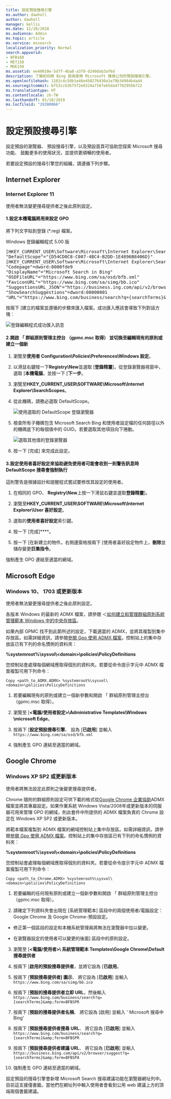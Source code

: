 ```yaml
---
title: 設定預設搜尋引擎
ms.author: dawholl
author: dawholl
manager: kellis
ms.date: 12/20/2018
ms.audience: Admin
ms.topic: article
ms.service: mssearch
localization_priority: Normal
search.appverid:
- BFB160
- MET150
- MOE150
ms.assetid: ee40010e-5d7f-4ba8-a3f8-d240dab3af6d
description: 了解如何將 Bing 設為使用 Microsoft 搜尋公司的預設搜尋引擎。
ms.openlocfilehash: 1102c4c58b1e46e450276430a1e79b34964b4ad4
ms.sourcegitcommit: bf52cc63b75f2e0324a716fe65da47702956b722
ms.translationtype: HT
ms.contentlocale: zh-TW
ms.lasthandoff: 01/18/2019
ms.locfileid: "29380066"
---
```

# <a name="set-default-search-engine"></a>設定預設搜尋引擎

設定預設的瀏覽器、 預設搜尋引擎，以及預設首頁可協助您探索 Microsoft 搜尋功能、 鼓勵更多的使用狀況，並提供更順暢的使用者。
  
若要設定預設的搜尋引擎您的組織，請遵循下列步驟。
  
## <a name="internet-explorer"></a>Internet Explorer

### <a name="internet-explorer-11"></a>Internet Explorer 11

使用者無法變更搜尋提供者之後此原則設定。
  
#### <a name="1-configure-the-local-machine-that-will-be-used-to-set-the-gpo"></a>1.設定本機電腦將用來設定 GPO

將下列文字貼到登錄 (\*.reg) 檔案。
  
Windows 登錄編輯程式 5.00 版
  
<pre>[HKEY_CURRENT_USER\Software\Microsoft\Internet Explorer\SearchScopes]
"DefaultScope"="{D54CD0C8-C007-4BC4-B2DD-1E4896B8406D}"
[HKEY_CURRENT_USER\Software\Microsoft\Internet Explorer\SearchScopes\{D54CD0C8-C007-4BC4-B2DD-1E4896B8406D}]
"Codepage"=dword:0000fde9
"DisplayName"="Microsoft Search in Bing"
"OSDFileURL"="https://www.bing.com/sa/osd/bfb.xml"
"FaviconURL"="https://www.bing.com/sa/simg/bb.ico"
"SuggestionsURL_JSON"="https://business.ing.com/api/v2/browser/suggest?q={searchTerms}&amp;form=BFBSPA"
"ShowSearchSuggestions"=dword:00000001
"URL"="https://www.bing.com/business/search?q={searchTerms}&amp;form=BFBSPR"</pre>
  
按兩下 [建立的檔案並遵循的步驟來匯入檔案。成功匯入應該會導致下列對話方塊：
  
![登錄編輯程式成功匯入訊息](media/ea3686b9-f6d7-481e-9a0d-2c96891bc501.png)
  
#### <a name="2-open-the-group-policy-management-console-gpmcmsc-and-switch-to-editing-an-existing-policy-or-creating-a-new-one"></a>2.開啟 「 群組原則管理主控台 （gpmc.msc 取得） 並切換至編輯現有的原則或建立一個新

1. 瀏覽至**使用者 Configuration\Policies\Preferences\Windows 設定**。
    
2. 以滑鼠右鍵按一下**Registry\New**並選取 [**登錄精靈**]。從登錄瀏覽器視窗中，選取 [**本機電腦**，並按一下 [**下一步**。
    
3. 瀏覽至**HKEY_CURRENT_USER\SOFTWARE\Microsoft\Internet Explorer\SearchScopes**。
    
4. 從此機碼，請務必選取 DefaultScope。
    
    ![使用選取的 DefaultScope 登錄瀏覽器](media/ec5a450d-0cba-4e9c-acba-1a09e8e90bad.png)
  
5. 檢查所有子機碼包含 Microsoft Search Bing 和使用者設定檔的任何路徑以外的機碼底下的每個值中的 GUID。若要選取其他項目向下捲動。
    
    ![選取其他值的登錄瀏覽器](media/7eef7690-8bc5-46cf-9cd8-bd134fc77a02.png)
  
6. 按一下 [完成] 來完成此設定。
    
#### <a name="3-set-up-user-preferences-to-help-eliminate-a-warning-the-user-may-get-when-defaultscope-search-is-enforced"></a>3.設定使用者喜好設定來協助避免使用者可能會收到一則警告訊息時 DefaultScope 搜尋會強制執行

這則警告是根據設計和提醒程式嘗試要修改其設定的使用者。
  
1. 在相同的 GPO、 **Registry\New**上按一下滑鼠右鍵並選取**登錄精靈**]。
    
2. 瀏覽至**HKEY_CURRENT_USER\SOFTWARE\Microsoft\Internet Explorer\User 喜好設定**。
    
3. 選取的**使用者喜好設定**索引鍵。
    
4. 按一下 [完成]****。
    
5. 按一下 [在新建立的物件。右側邊窗格按兩下 [使用者喜好設定物件上，**刪除**並儲存變更**巨集指令**。
    
強制產生 GPO 連結至適當的網域。
  
## <a name="microsoft-edge"></a>Microsoft Edge

### <a name="windows-10-version-1703-or-later"></a>Windows 10、 1703 或更新版本

使用者無法變更搜尋提供者之後此原則設定。
  
各版本 Windows 的最新的 ADMX 檔案，請參閱 ＜[如何建立和管理群組原則系統管理範本 Windows 中的中央存放區](https://support.microsoft.com/en-us/help/3087759/how-to-create-and-manage-the-central-store-for-group-policy-administra)。
  
如果內部 GPMC 找不到此節所述的設定，下載適當的 ADMX，並將其複製到集中存放區。如需詳細資訊，請參閱[參閱 Gpo 使用 ADMX 檔案](https://docs.microsoft.com/en-us/previous-versions/windows/it-pro/windows-vista/cc748955%28v%3dws.10%29)。控制站上的集中存放區已有下列的命名慣例的資料夾：
  
 **%systemroot%\sysvol\\<domain\>\policies\PolicyDefinitions**
  
您控制站會處理每個網域應取得個別的資料夾。若要從命令提示字元中 ADMX 檔案複製可用下列命令：
  
 `Copy <path_to_ADMX.ADMX> %systemroot%\sysvol\<domain>\policies\PolicyDefinitions`
  
1. 若要編輯現有的原則或建立一個新參數和開啟 「 群組原則管理主控台 （gpmc.msc 取得）。
    
2. 瀏覽至 [**&lt;電腦/使用者設定&gt;\Administrative Templates\Windows \microsoft Edge**。
    
1. 按兩下 [**設定預設搜尋引擎**、 設為 [**已啟用**] 並輸入`https://www.bing.com/sa/osd/bfb.xml`
    
3. 強制產生 GPO 連結至適當的網域。
    
## <a name="google-chrome"></a>Google Chrome

### <a name="windows-xp-sp2-or-later"></a>Windows XP SP2 或更新版本

使用者將無法設定此原則之後變更搜尋提供者。
  
Chrome 隨附的群組原則設定可供下載的格式從[Google Chrome 企業協助](https://support.google.com/chrome/a/answer/187202)ADMX 檔案並將其專屬設定。如果作業系統 Windows Vista/2008年或更新版本的伺服器可用來管理 GPO 的網域，則此套件中所提供的 ADMX 檔案負責的 Chrome 設定在 Windows XP SP2 或更新版本。
  
將範本檔案複製到 ADMX 檔案的網域控制站上集中存放區。如需詳細資訊，請參閱[參閱 Gpo 使用 ADMX 檔案](https://docs.microsoft.com/en-us/previous-versions/windows/it-pro/windows-vista/cc748955%28v%3dws.10%29)。控制站上的集中存放區已有下列的命名慣例的資料夾：
  
 **%systemroot%\sysvol\\<domain\>\policies\PolicyDefinitions**
  
您控制站會處理每個網域應取得個別的資料夾。若要從命令提示字元中 ADMX 檔案複製可用下列命令：
  
 `Copy <path_to_Chrome.ADMX> %systemroot%\sysvol\<domain>\policies\PolicyDefinitions`
  
1. 若要編輯的任何現有原則或建立一個新參數和開啟 「 群組原則管理主控台 （gpmc.msc 取得）。
    
2. 請確定下列資料夾會出現在 [系統管理範本] 區段中的兩個使用者/電腦設定： Google Chrome 及 Google Chrome-預設設定。
    
  - 修正第一個區段的設定和本機系統管理員將無法在瀏覽器中加以變更。
    
  - 在瀏覽器設定的使用者可以變更的後面] 區段中的原則設定。
    
3. 瀏覽至 [**\<電腦/使用者\>\ 系統管理範本 Templates\Google Chrome\Default 搜尋提供者**
    
4. 按兩下 [**啟用的預設搜尋提供者**，並將它設為 [**已啟用**。
    
5. 按兩下 [**預設搜尋提供者] 圖示**、 將它設為 [**已啟用**] 並輸入`https://www.bing.com/sa/simg/bb.ico`
    
6. 按兩下 [**預設的搜尋提供者立即 URL**，然後輸入`https://www.bing.com/business/search?q={searchTerms}&amp;form=BFBSPR`
    
7. 按兩下 [**預設的搜尋提供者名稱**、 將它設為 [啟用] 並輸入 ' Microsoft 搜尋中 Bing'
    
8. 按兩下 [**預設搜尋提供者搜尋 URL**、 將它設為 [**已啟用**] 並輸入`https://www.bing.com/business/search?q={searchTerms}&amp;form=BFBSPR`
    
9. 按兩下 [**預設搜尋提供者建議 URL**、 將它設為 [**已啟用**] 並輸入`https://business.bing.com/api/v2/browser/suggest?q={searchTerms}&amp;form=BFBSPA`
    
10. 強制產生 GPO 連結至適當的網域。
    
設定預設的搜尋引擎會新增 Microsoft Search 搜尋建議功能在瀏覽器網址列中。目前這支援僅書籤。當他們在網址列中輸入使用者會看到公用 web 建議上方的頂端兩個書籤建議。